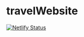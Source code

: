 # travelWebsite

[![Netlify Status](https://api.netlify.com/api/v1/badges/eb2b5ffe-9fcf-4bf7-8c3d-4e676d9b7c90/deploy-status)](https://app.netlify.com/sites/celebrityhairstyle/deploys)
